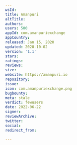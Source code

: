 ```yaml
---
wsId: 
title: Amanpuri
altTitle: 
authors: 
users: 500
appId: com.amanpuriexchange
appCountry: 
released: Jan 15, 2020
updated: 2020-10-02
version: '1.1'
stars: 
ratings: 
reviews: 
size: 
website: https://amanpuri.io
repository: 
issue: 
icon: com.amanpuriexchange.png
bugbounty: 
meta: stale
verdict: fewusers
date: 2022-06-22
signer: 
reviewArchive: 
twitter: 
social: 
redirect_from: 

---
```



